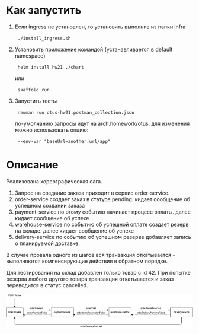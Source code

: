 # Как запустить
1. Если ingress не установлен, то установить выполнив из папки infra

        ./install_ingress.sh

1. Установить приложение командой (устанавливается в default namespace)

        helm install hw21 ./chart
        
    или
    
        skaffold run

1. Запустить тесты

        newman run otus-hw21.postman_collection.json

    по-умолчанию запросы идут на arch.homework/otus.
    для изменения можно использовать опцию: 

        --env-var "baseUrl=another.url/app"

# Описание
Реализована хореографическая сага.

1. Запрос на создание заказа приходит в сервис order-service.
1. order-service создает заказ в статусе pending. кидает сообщение об успешном создании заказа
1. payment-service по этому событию начинает процесс оплаты. далее кидает сообщение об успехе
1. warehouse-service по событию об успешной оплате создает резерв на складе. далее кидает сообщение об успехе
1. delivery-service по событию об успешном резерве добавляет запись о планируемой доставке.

В случае провала одного из шагов вся транзакция откатывается - выполняются компенсирующие действия в обратном порядке.

Для тестирования на склад добавлен только товар с id 42. При попытке резерва любого другого товара транзакция откатывается и заказ переводится в статус cancelled.

![](readme.assets/saga.png)
